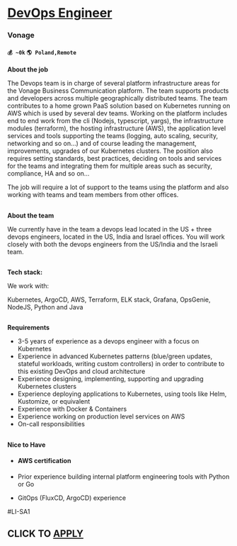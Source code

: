 # [DevOps Engineer](https://www.remotewlb.com/apply/devops-engineer-65210)  
### Vonage  
#### `💰 ~0k` `🌎 Poland,Remote`  

**About the job**

The Devops team is in charge of several platform infrastructure areas for the Vonage Business Communication platform. The team supports products and developers across multiple geographically distributed teams. The team contributes to a home grown PaaS solution based on Kubernetes running on AWS which is used by several dev teams. Working on the platform includes end to end work from the cli (Nodejs, typescript, yargs), the infrastructure modules (terraform), the hosting infrastructure (AWS), the application level services and tools supporting the teams (logging, auto scaling, security, networking and so on…) and of course leading the management, improvements, upgrades of our Kubernetes clusters. The position also requires setting standards, best practices, deciding on tools and services for the teams and integrating them for multiple areas such as security, compliance, HA and so on…

The job will require a lot of support to the teams using the platform and also working with teams and team members from other offices.

##

**About the team**

We currently have in the team a devops lead located in the US + three devops engineers, located in the US, India and Israel offices. You will work closely with both the devops engineers from the US/India and the Israeli team.

##

**Tech stack:**

We work with:

Kubernetes, ArgoCD, AWS, Terraform, ELK stack, Grafana, OpsGenie, NodeJS, Python and Java

##

**Requirements**

  * 3-5 years of experience as a devops engineer with a focus on Kubernetes
  * Experience in advanced Kubernetes patterns (blue/green updates, stateful workloads, writing custom controllers) in order to contribute to this existing DevOps and cloud architecture
  * Experience designing, implementing, supporting and upgrading Kubernetes clusters
  * Experience deploying applications to Kubernetes, using tools like Helm, Kustomize, or equivalent
  * Experience with Docker & Containers
  * Experience working on production level services on AWS
  * On-call responsibilities

##

**Nice to Have**

  * #### AWS certification

  * Prior experience building internal platform engineering tools with Python or Go
  * GitOps (FluxCD, ArgoCD) experience

#LI-SA1

  
## CLICK TO [APPLY](https://www.remotewlb.com/apply/devops-engineer-65210)

